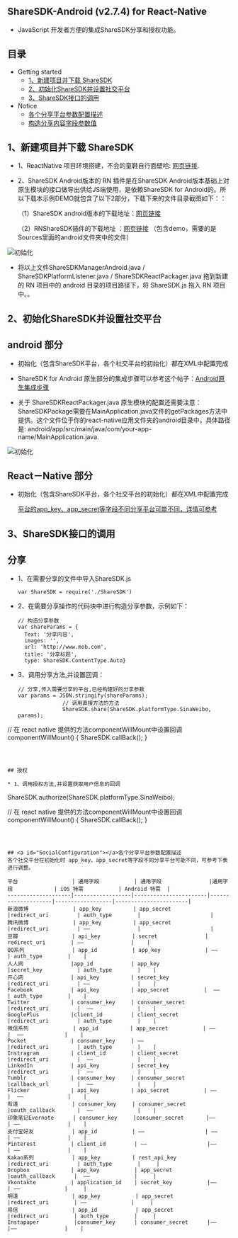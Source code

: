 ## ShareSDK-Android (v2.7.4) for React-Native
* JavaScript 开发者方便的集成ShareSDK分享和授权功能。


## 目录
* Getting started
    * [1、新建项目并下载 ShareSDK](#Download)
    * [2、初始化ShareSDK并设置社交平台](#init)
    * [3、ShareSDK接口的调用](#interface)
* Notice
    * [各个分享平台参数配置描述](#SocialConfiguration)
    * [构造分享内容字段参数值](#ContentConfiguration)
    


## <a id="Download"></a>1、新建项目并下载 ShareSDK
* 1、ReactNative 项目环境搭建，不会的童鞋自行面壁哈: [网页链接](http://reactnative.cn/docs/0.27/getting-started.html#content).
* 2、ShareSDK Android版本的 RN 插件是在ShareSDK Android版本基础上对原生模块的接口做导出供给JS端使用，是依赖ShareSDK for Android的。所以下载本示例DEMO就包含了以下2部分，下载下来的文件目录截图如下：：

  （1）ShareSDK android版本的下载地址：[网页链接](http://www.mob.com/#/downloadDetail/ShareSDK/android)
  
  （2）RNShareSDK插件的下载地址 ：[网页链接](https://github.com/kengsir/RNShareSDK)
（包含demo，需要的是Sources里面的android文件夹中的文件）

![初始化](http://ww2.sinaimg.cn/mw690/6f5f9fe7gw1f6hnjvo9sgj21220fqwgp.jpg)

* 将以上文件ShareSDKManagerAndroid.java / ShareSDKPlatformListener.java / ShareSDKReactPackager.java 拖到新建的 RN 项目中的 android 目录的项目路径下，将 ShareSDK.js 拖入 RN 项目中。。


## <a id="init"></a> 2、初始化ShareSDK并设置社交平台
## android 部分

* 初始化（包含ShareSDK平台，各个社交平台的初始化）都在XML中配置完成

* ShareSDK for Android 原生部分的集成步骤可以参考这个帖子：[Android原生集成步骤](
http://bbs.mob.com/thread-22130-1-1.html)



* 关于 ShareSDKReactPackager.java 原生模块的配置还需要注意：
ShareSDKPackage需要在MainApplication.java文件的getPackages方法中提供。这个文件位于你的react-native应用文件夹的android目录中。具体路径是: android/app/src/main/java/com/your-app-name/MainApplication.java.


![初始化](http://ww1.sinaimg.cn/mw690/6f5f9fe7gw1f6hny4kii5j20ze0jidka.jpg)

## React－Native 部分

* 初始化（包含ShareSDK平台，各个社交平台的初始化）都在XML中配置完成

   [平台的app_key、app_secret等字段不同分享平台可能不同，详情可参考](#SocialConfiguration)


## <a id="interface"></a>3、ShareSDK接口的调用

## 分享

* 1、在需要分享的文件中导入ShareSDK.js
  
  ```
  var ShareSDK = require('./ShareSDK')
  ```
  
* 2、在需要分享操作的代码块中进行构造分享参数，示例如下：
   
  ```
  // 构造分享参数
  var shareParams = {
    Text: '分享内容',
    images: '',
    url: 'http://www.mob.com',
    title: '分享标题',
    type: ShareSDK.ContentType.Auto} 
  ```

* 3、调用分享方法,并设置回调：
  
  ```
  // 分享,传入需要分享的平台,已经构建好的分享参数
  var params = JSON.stringify(shareParams);
                // 调用直接方法的方法
                ShareSDK.share(ShareSDK.platformType.SinaWeibo, params);
  
// 在 react native 提供的方法componentWillMount中设置回调
componentWillMount() {
ShareSDK.callBack();
}
  ```



## 授权

* 1、调用授权方法,并设置获取用户信息的回调

  ```
  ShareSDK.authorize(ShareSDK.platformType.SinaWeibo);
  

// 在 react native 提供的方法componentWillMount中设置回调
componentWillMount() {
ShareSDK.callBack();
}
  ```
 


## <a id="SocialConfiguration"></a>各个分享平台参数配置描述
各个社交平台在初始化时 app_key、app_secret等字段不同分享平台可能不同，可参考下表进行调整。

平台                 | 通用字段           | 通用字段               |通用字段             | iOS 特需           | Android 特需  |
--------------------|------------------|-----------------------|--------------------|------------------|-----------------------|
新浪微博              | app_key          | app_secret           |redirect_uri         | auth_type        |                      |
腾讯微博              | app_key          | app_secret           |redirect_uri         | ––               |                      |
豆瓣                 | api_key          | secret               | redirect_uri        | ––               |    | 
QQ系列               | app_id           | app_key              | ––                  | auth_type        |    |
人人网               |app_id            | app_key              |secret_key           | auth_type        |    |
开心网               | api_key          | secret_key           |redirect_uri         | ––               |    |
Facebook            | api_key          | app_secret           |  ––                 | auth_type        |    |
Twitter             | consumer_key     | consumer_secret      |redirect_uri         |  ––              |    |
GooglePlus          |client_id         | client_secret        |redirect_uri         | auth_type        |    |
微信系列              | app_id          | app_secret           | ––                   |  ––             |    |
Pocket              | consumer_key     | ––                   |redirect_uri         | auth_type        |    |
Instragram          | client_id        | client_secret        |redirect_uri         |  ––              |    |
LinkedIn            | api_key          | secret_key           |redirect_uri         |  ––              |    |
Tumblr              | consumer_key     | consumer_secret      |callback_url         |  ––              |    |
Flicker             | api_key          | api_secret           | ––                  |  ––              |    |
有道                 | consumer_key     | consumer_secret      |oauth_callback       |  ––              |    |
印象笔记Evernote      | consumer_key     |consumer_secret       |––                   | ––               |    |
支付宝好友            | app_id           | ––                   | ––                  | ––               |    |
Pinterest           | client_id         | ––                   |––                   | ––               |    |
Kakao系列            | app_key          | rest_api_key         |redirect_uri         | auth_type        |     |
Dropbox             | app_key           | app_secret           |oauth_callback      |  ––              |     |
Vkontakte           | application_id    | secret_key           |––                   | ––              |     |
明道                 | app_key           | app_secret           |redirect_uri        | ––              |     |
易信                 | app_id            | app_secret           |redirect_uri        | auth_type        |     |
Instapaper           |consumer_key      | consumer_secret      |––                 |––               |    |

  
